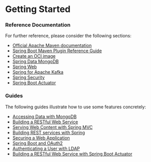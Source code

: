 # Getting Started

### Reference Documentation
For further reference, please consider the following sections:

* [Official Apache Maven documentation](https://maven.apache.org/guides/index.html)
* [Spring Boot Maven Plugin Reference Guide](https://docs.spring.io/spring-boot/docs/2.7.3/maven-plugin/reference/html/)
* [Create an OCI image](https://docs.spring.io/spring-boot/docs/2.7.3/maven-plugin/reference/html/#build-image)
* [Spring Data MongoDB](https://docs.spring.io/spring-boot/docs/2.7.3/reference/htmlsingle/#data.nosql.mongodb)
* [Spring Web](https://docs.spring.io/spring-boot/docs/2.7.3/reference/htmlsingle/#web)
* [Spring for Apache Kafka](https://docs.spring.io/spring-boot/docs/2.7.3/reference/htmlsingle/#messaging.kafka)
* [Spring Security](https://docs.spring.io/spring-boot/docs/2.7.3/reference/htmlsingle/#web.security)
* [Spring Boot Actuator](https://docs.spring.io/spring-boot/docs/2.7.3/reference/htmlsingle/#actuator)

### Guides
The following guides illustrate how to use some features concretely:

* [Accessing Data with MongoDB](https://spring.io/guides/gs/accessing-data-mongodb/)
* [Building a RESTful Web Service](https://spring.io/guides/gs/rest-service/)
* [Serving Web Content with Spring MVC](https://spring.io/guides/gs/serving-web-content/)
* [Building REST services with Spring](https://spring.io/guides/tutorials/rest/)
* [Securing a Web Application](https://spring.io/guides/gs/securing-web/)
* [Spring Boot and OAuth2](https://spring.io/guides/tutorials/spring-boot-oauth2/)
* [Authenticating a User with LDAP](https://spring.io/guides/gs/authenticating-ldap/)
* [Building a RESTful Web Service with Spring Boot Actuator](https://spring.io/guides/gs/actuator-service/)

